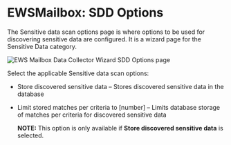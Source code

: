 # EWSMailbox: SDD Options

The Sensitive data scan options page is where options to be used for discovering sensitive data are
configured. It is a wizard page for the Sensitive Data category.

![EWS Mailbox Data Collector Wizard SDD Options page](/img/product_docs/accessanalyzer/admin/datacollector/ewsmailbox/sddoptions.webp)

Select the applicable Sensitive data scan options:

- Store discovered sensitive data – Stores discovered sensitive data in the database
- Limit stored matches per criteria to [number] – Limits database storage of matches per criteria
  for discovered sensitive data

    **NOTE:** This option is only available if **Store discovered sensitive data** is selected.
